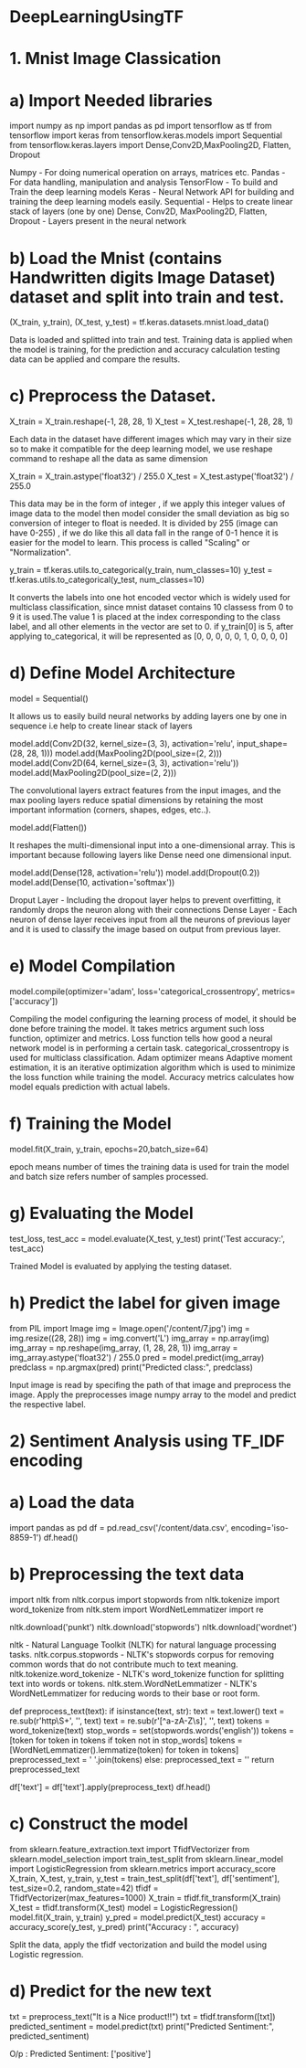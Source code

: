 # DeepLearningUsingTF

# 1. Mnist Image Classication

# a) Import Needed libraries

import numpy as np
import pandas as pd
import tensorflow as tf
from tensorflow import keras
from tensorflow.keras.models import Sequential
from tensorflow.keras.layers import Dense,Conv2D,MaxPooling2D, Flatten, Dropout

Numpy - For doing numerical operation on arrays, matrices etc.
Pandas - For data handling, manipulation and analysis
TensorFlow - To build and Train the deep learning models
Keras - Neural Network API for building and training the deep learning models easily.
Sequential - Helps to create linear stack of layers (one by one)
Dense, Conv2D, MaxPooling2D, Flatten, Dropout - Layers present in the neural network

# b) Load the Mnist (contains Handwritten digits Image Dataset) dataset and split into train and test.

(X_train, y_train), (X_test, y_test) = tf.keras.datasets.mnist.load_data()

Data is loaded and splitted into train and test. Training data is applied when the model is training, for the prediction and accuracy calculation testing data can be applied and compare the results.

# c) Preprocess the Dataset.

X_train = X_train.reshape(-1, 28, 28, 1)
X_test = X_test.reshape(-1, 28, 28, 1)

Each data in the dataset have different images which may vary in their size so to make it compatible for the deep learning model, we use reshape command to reshape all the data as same dimension

X_train = X_train.astype('float32') / 255.0 
X_test = X_test.astype('float32') / 255.0

This data may be in the form of integer , if we apply this integer values of image data to the model then model consider the small deviation as big so conversion of integer to float is needed.
It is divided by 255 (image can have 0-255)  , if we do like this all data fall in the range of 0-1 hence it is easier for the model to learn. This process is called "Scaling" or "Normalization".

y_train = tf.keras.utils.to_categorical(y_train, num_classes=10)
y_test = tf.keras.utils.to_categorical(y_test, num_classes=10)

It converts the labels into one hot encoded vector which is widely used for multiclass classification, since mnist dataset contains 10 classess from 0 to 9 it is used.The value 1 is placed at the index corresponding to the class label, and all other elements in the vector are set to 0.
if y_train[0] is 5, after applying to_categorical, it will be represented as [0, 0, 0, 0, 0, 1, 0, 0, 0, 0]

# d) Define Model Architecture

model = Sequential()

It allows us to easily build neural networks by adding layers one by one in sequence i.e help to create linear stack of layers

model.add(Conv2D(32, kernel_size=(3, 3), activation='relu', input_shape=(28, 28, 1)))
model.add(MaxPooling2D(pool_size=(2, 2)))
model.add(Conv2D(64, kernel_size=(3, 3), activation='relu'))
model.add(MaxPooling2D(pool_size=(2, 2)))

The convolutional layers extract features from the input images, and the max pooling layers reduce spatial dimensions by retaining the most important information (corners, shapes, edges, etc..).

model.add(Flatten())

It reshapes the multi-dimensional input into a one-dimensional array. This is important because following layers like Dense need one dimensional input.

model.add(Dense(128, activation='relu'))
model.add(Dropout(0.2))
model.add(Dense(10, activation='softmax'))

Droput Layer - Including the dropout layer helps to prevent overfitting, it randomly drops the neuron along with their connections
Dense Layer - Each neuron of dense layer receives input from all the neurons of previous layer and it is used to classify the image based on output from previous layer.

# e) Model Compilation

model.compile(optimizer='adam', loss='categorical_crossentropy', metrics=['accuracy'])

Compiling the model configuring the learning process of model, it should be done before training the model. It takes metrics argument such loss function, optimizer and metrics.
Loss function tells how good a neural network model is in performing a certain task. categorical_crossentropy is used for multiclass classification.
Adam optimizer means Adaptive moment estimation, it is an iterative optimization algorithm which is used to minimize the loss function while training the model.
Accuracy metrics calculates how model equals prediction with actual labels.

# f) Training the Model

model.fit(X_train, y_train, epochs=20,batch_size=64)

epoch means number of times the training data is used for train the model and batch size refers number of samples processed.

# g) Evaluating the Model

test_loss, test_acc = model.evaluate(X_test, y_test)
print('Test accuracy:', test_acc)

Trained Model is evaluated by applying the testing dataset.

# h) Predict the label for given image

from PIL import Image
img = Image.open('/content/7.jpg')
img = img.resize((28, 28))
img = img.convert('L')
img_array = np.array(img)
img_array = np.reshape(img_array, (1, 28, 28, 1))
img_array = img_array.astype('float32') / 255.0
pred = model.predict(img_array)
predclass = np.argmax(pred)
print("Predicted class:", predclass)

Input image is read by specifing the path of that image and preprocess the image. Apply the preprocesses image numpy array to the model and predict the respective label.


# 2) Sentiment Analysis using TF_IDF encoding

# a) Load the data 

import pandas as pd
df = pd.read_csv('/content/data.csv', encoding='iso-8859-1')
df.head()

# b) Preprocessing the text data

import nltk
from nltk.corpus import stopwords
from nltk.tokenize import word_tokenize
from nltk.stem import WordNetLemmatizer
import re

nltk.download('punkt')
nltk.download('stopwords')
nltk.download('wordnet')

nltk - Natural Language Toolkit (NLTK) for natural language processing tasks.
nltk.corpus.stopwords - NLTK's stopwords corpus for removing common words that do not contribute much to text meaning.
nltk.tokenize.word_tokenize - NLTK's word_tokenize function for splitting text into words or tokens.
nltk.stem.WordNetLemmatizer - NLTK's WordNetLemmatizer for reducing words to their base or root form.

def preprocess_text(text):
    if isinstance(text, str):
        text = text.lower()
        text = re.sub(r'http\S+', '', text)
        text = re.sub(r'[^a-zA-Z\s]', '', text)
        tokens = word_tokenize(text)
        stop_words = set(stopwords.words('english'))
        tokens = [token for token in tokens if token not in stop_words]
        tokens = [WordNetLemmatizer().lemmatize(token) for token in tokens]
        preprocessed_text = ' '.join(tokens)
    else:
        preprocessed_text = ''
    return preprocessed_text

df['text'] = df['text'].apply(preprocess_text)
df.head()

# c) Construct the model

from sklearn.feature_extraction.text import TfidfVectorizer
from sklearn.model_selection import train_test_split
from sklearn.linear_model import LogisticRegression
from sklearn.metrics import accuracy_score
X_train, X_test, y_train, y_test = train_test_split(df['text'], df['sentiment'], test_size=0.2, random_state=42)
tfidf = TfidfVectorizer(max_features=1000)
X_train = tfidf.fit_transform(X_train)
X_test = tfidf.transform(X_test)
model = LogisticRegression()
model.fit(X_train, y_train)
y_pred = model.predict(X_test)
accuracy = accuracy_score(y_test, y_pred)
print("Accuracy : ", accuracy)

Split the data, apply the tfidf vectorization and build the model using Logistic regression.

# d) Predict for the new text

txt = preprocess_text("It is a Nice product!!")
txt = tfidf.transform([txt])
predicted_sentiment = model.predict(txt)
print("Predicted Sentiment:", predicted_sentiment)

O/p : Predicted Sentiment: ['positive']

     

